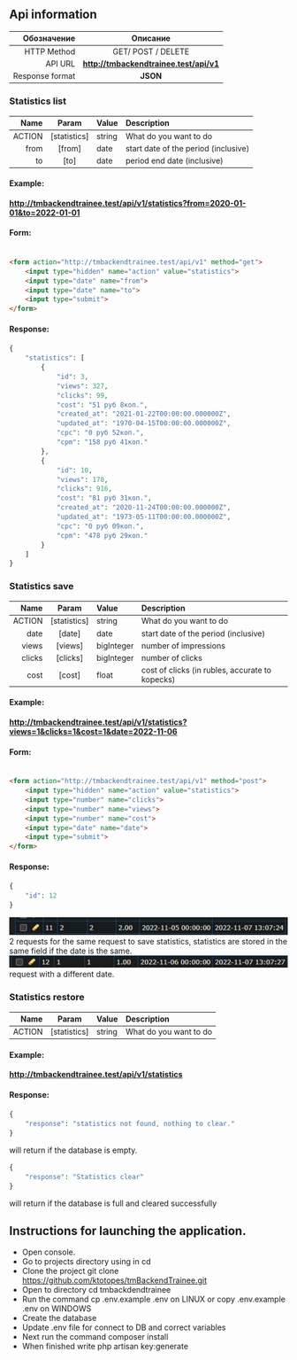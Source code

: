 ## Api information


|    Обозначение |                Описание                 |
|---------------:|:---------------------------------------:|
|    HTTP Method |           GET/ POST / DELETE            |
|        API URL | **http://tmbackendtrainee.test/api/v1** |
|       Response format |                **JSON**                 |

### Statistics list

|   Name |    Param     | Value  | Description                  |
|-------:|:------------:|:-------|:-----------------------------|
| ACTION | [statistics] | string | What do you want to do       |
|   from |    [from]    | date   | start date of the period (inclusive) |
|     to |     [to]     | date   | period end date (inclusive) |

#### Example:

**http://tmbackendtrainee.test/api/v1/statistics?from=2020-01-01&to=2022-01-01**

#### Form:

```html

<form action="http://tmbackendtrainee.test/api/v1" method="get">
    <input type="hidden" name="action" value="statistics">
    <input type="date" name="from">
    <input type="date" name="to">
    <input type="submit">
</form>
```

#### Response:

```php
{
    "statistics": [
        {
            "id": 3,
            "views": 327,
            "clicks": 99,
            "cost": "51 руб 8коп.",
            "created_at": "2021-01-22T00:00:00.000000Z",
            "updated_at": "1970-04-15T00:00:00.000000Z",
            "cpc": "0 руб 52коп.",
            "cpm": "158 руб 41коп."
        },
        {
            "id": 10,
            "views": 170,
            "clicks": 916,
            "cost": "81 руб 31коп.",
            "created_at": "2020-11-24T00:00:00.000000Z",
            "updated_at": "1973-05-11T00:00:00.000000Z",
            "cpc": "0 руб 09коп.",
            "cpm": "478 руб 29коп."
        }
    ]
}
```

### Statistics save

|   Name |    Param     | Value      | Description                                     |
|-------:|:------------:|:-----------|:------------------------------------------------|
| ACTION | [statistics] | string     | What do you want to do                          |
|   date |    [date]    | date       | start date of the period (inclusive)            |
|  views |   [views]    | bigInteger | number of impressions                                      |
| clicks |   [clicks]   | bigInteger | number of clicks                                   |
|   cost |    [cost]    | float      | cost of clicks (in rubles, accurate to kopecks) |


#### Example:

**http://tmbackendtrainee.test/api/v1/statistics?views=1&clicks=1&cost=1&date=2022-11-06**

#### Form:

```html

<form action="http://tmbackendtrainee.test/api/v1" method="post">
    <input type="hidden" name="action" value="statistics">
    <input type="number" name="clicks">
    <input type="number" name="views">
    <input type="number" name="cost">
    <input type="date" name="date">
    <input type="submit">
</form>
```

#### Response:

```php
{
    "id": 12
}
```
![img.png](img.png)
2 requests for the same request to save statistics, statistics are stored in the same field if the date is the same.
![img_1.png](img_1.png)
request with a different date.

### Statistics restore

|   Name |    Param     | Value      | Description                                     |
|-------:|:------------:|:-----------|:------------------------------------------------|
| ACTION | [statistics] | string     | What do you want to do                          |


#### Example:

**http://tmbackendtrainee.test/api/v1/statistics**

#### Response:

```php
{
    "response": "statistics not found, nothing to clear."
}
```
will return if the database is empty.
```php
{
    "response": "Statistics clear"
}
```
will return if the database is full and cleared successfully

## Instructions for launching the application.

- Open console.
- Go to projects directory using in cd
- Clone the project git clone https://github.com/ktotopes/tmBackendTrainee.git
- Open to directory cd tmbackdendtrainee
- Run the command cp .env.example .env on LINUX or copy .env.example .env on WINDOWS
- Create the database
- Update .env file for connect to DB and correct variables
- Next run the command composer install
- When finished write php artisan key:generate
